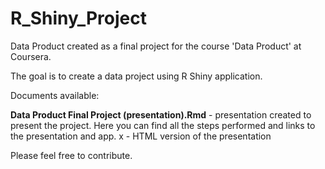 # R_Shiny_Project

Data Product created as a final project for the course 'Data Product' at Coursera.

The goal is to create a data project using R Shiny application.

Documents available:

**Data Product Final Project (presentation).Rmd** - presentation created to present the project. Here you can find all the steps performed and links to the presentation and app.
x - HTML version of the presentation

Please feel free to contribute.


